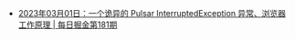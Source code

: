 - [2023年03月01日：一个诡异的 Pulsar InterruptedException 异常、浏览器工作原理 | 每日掘金第181期](https://juejin.cn/post/7205384267684298809)
